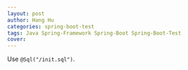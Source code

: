 ```yaml
---
layout: post
author: Hang Hu
categories: spring-boot-test
tags: Java Spring-Framework Spring-Boot Spring-Boot-Test 
cover: 
---
```


Use `@Sql("/init.sql")`.
